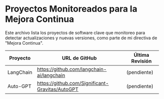 # Proyectos Monitoreados para la Mejora Continua

Este archivo lista los proyectos de software clave que monitoreo para detectar actualizaciones y nuevas versiones, como parte de mi directiva de "Mejora Continua".

| Proyecto | URL de GitHub | Última Revisión |
|---|---|---|
| LangChain | https://github.com/langchain-ai/langchain | (pendiente) |
| Auto-GPT | https://github.com/Significant-Gravitas/AutoGPT | (pendiente) |
